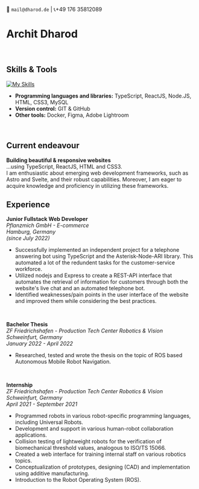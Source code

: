 :email: `mail@dharod.de`  |  :telephone_receiver:+49 176 35812089
# Archit Dharod #

<br>

## Skills & Tools ## 
[![My Skills](https://skillicons.dev/icons?i=ts,react,nodejs,html,css,mysql,docker,figma,git,github)](https://skillicons.dev)
- **Programming languages and libraries:** TypeScript, ReactJS, Node.JS, HTML, CSS3, MySQL  
-  **Version control:** GIT & GitHub
- **Other tools:** Docker, Figma, Adobe Lightroom

<br>

## Current endeavour  
**Building beautiful & responsive websites**  
...using TypeScript, ReactJS, HTML and CSS3. 
<br>I am enthusiastic about emerging web development frameworks, such as Astro and Svelte, and their robust capabilities. Moreover, I am eager to acquire knowledge and proficiency in utilizing these frameworks.

## Experience ##

**Junior Fullstack Web Developer**  
*Pflanzmich GmbH - E-commerce*  
*Hamburg, Germany*  
*(since July 2022)*  

- Successfully implemented an independent project for a telephone answering bot using TypeScript and the Asterisk-Node-ARI library. This automated a lot of the redundent tasks for the customer-service workforce.
- Utilized nodejs and Express to create a REST-API interface that automates the retrieval of information for customers through both the website's live chat and an automated telephone bot.
- Identified weaknesses/pain points in the user interface of the website and improved them while considering the best practices.
<br>

**Bachelor Thesis**  
*ZF Friedrichshafen - Production Tech Center Robotics & Vision*  
*Schweinfurt, Germany*  
 *January 2022 - April 2022*  

- Researched, tested and wrote the thesis on the topic of ROS based Autonomous Mobile Robot Navigation.
<br>

**Internship**  
*ZF Friedrichshafen - Production Tech Center Robotics & Vision*  
*Schweinfurt, Germany*  
 *April 2021 - September 2021*  

- Programmed robots in various robot-specific programming languages, including Universal Robots.
- Development and support in various human-robot collaboration applications.
- Collision testing of lightweight robots for the verification of biomechanical threshold values, analogous to ISO/TS 15066.
- Created a web interface for training internal staff on various robotics topics.
- Conceptualization of prototypes, designing (CAD) and implementation using additive manufacturing. 
- Introduction to the Robot Operating System (ROS).
<br>
